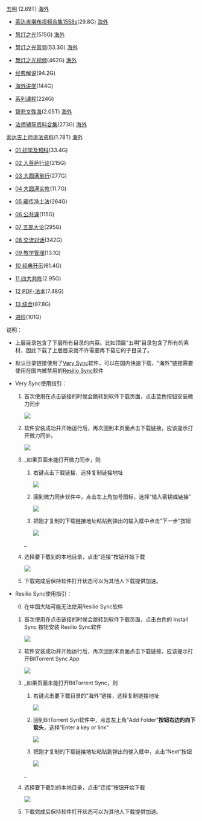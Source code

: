 [五明](https://link.verysync.com/#f=%E4%BA%94%E6%98%8E&sz=1E0&k=H3GOGMPFWR7HJOY6UGFD2VO3VVSB64ZILQIBJ2JDTOWQG343WIY65GK&d=P4KRW4BOF53QC5NWFR7MIUPLMQYH&t=1&tm=1588759359706&v=v1.3.5&a=1) (2.69T) [海外](https://link.getsync.com/#f=%E4%BA%94%E6%98%8E&sz=0&t=1&s=WKZWM53WN5YUMDBVJP4IWHGGIJKIL3JA&i=CQAQXF4OHA2S5H4L5EDFO2ZOZ6YP5MVX2&v=2.4)

*   [索达吉堪布视频合集1558s](https://link.verysync.com/#f=%E7%B4%A2%E8%BE%BE%E5%90%89%E5%A0%AA%E5%B8%83%E8%A7%86%E9%A2%91%E5%90%88%E9%9B%861558&sz=1E0&k=D3CK5ZVFOSUYHX4VE7SQETSJY7GFM3UTMHLU44BFN5SO4R7RY7ZYEDW&d=L4GNS4XKB53MY5JSBN7IEQLHIMUD&t=1&tm=1588250007842&v=v1.3.5&a=1)(29.8G) [海外](https://link.getsync.com/#f=%E7%B4%A2%E8%BE%BE%E5%90%89%E5%A0%AA%E5%B8%83%E8%A7%86%E9%A2%91%E5%90%88%E9%9B%861558&sz=0&t=1&s=H35VSMHRAYD2MH27CMJPLUWFSHA4U67D&i=C4Y4J2TPKUOXDLBIV4QIWPTUTHU2JXS7N&v=2.4)
    
*   [慧灯之光](https://link.verysync.com/#f=%E6%85%A7%E7%81%AF%E4%B9%8B%E5%85%89&sz=1E0&k=S3RA4WE2NRT7LJMGURZJVZVOUEIBQL32OQ6JKN25ICPMSGL4JEDL4LB&d=A4VCH4MZQ53BN5YHQC7XTFAWXBJS&t=1&tm=1588759456777&v=v1.3.5&a=1)(515G) [海外](https://link.getsync.com/#f=%E6%85%A7%E7%81%AF%E4%B9%8B%E5%85%89&sz=0&t=1&s=YMKP5ANNKIS62A7MC36RWJJCXO6HX565&i=CXGABZ22ZAZPBVFURPJUAE3KCZ63FIP72&e=1589088633&v=2.4)
    

*   [慧灯之光音频](https://link.verysync.com/#f=%E6%85%A7%E7%81%AF%E4%B9%8B%E5%85%89%E9%9F%B3%E9%A2%91&sz=1E0&k=G3FNC3UEMV3QODFNJN2H4QH3FQO2SRX2JORJLHA4Z6VSEPEUPNZ46RZ&d=O4JQV4ANE53PB5MVEQ7LHTOKLPXG&t=1&tm=1588765835045&v=v1.3.5&a=1)(53.3G) [海外](https://link.getsync.com/#f=%E6%85%A7%E7%81%AF%E4%B9%8B%E5%85%89%E9%9F%B3%E9%A2%91&sz=0&t=1&s=QOV2KY5Q2C3VWBKPACIDL4U6QIZE27WC&i=CRZZESW2OLT5HCM7T35NFPOM5BVVP54VQ&v=2.4)
    
*   [慧灯之光视频](https://link.verysync.com/#f=%E6%85%A7%E7%81%AF%E4%B9%8B%E5%85%89%E8%A7%86%E9%A2%91&sz=1E0&k=K3JWN6ATE2HEOXZI6IVZCZLRB4XVV5IE2SEANYIO3DY5QGQVTUKUXUF&d=S4NUZ4ERI53TF5QZIU7PLXSOPTBK&t=1&tm=1588765894949&v=v1.3.5&a=1)(462G) [海外](https://link.getsync.com/#f=%E6%85%A7%E7%81%AF%E4%B9%8B%E5%85%89%E8%A7%86%E9%A2%91&sz=0&t=1&s=XUUOAHRWAHZ2DQ63QXLGX27IYWUOZIX4&i=CTCQFPM5W2VWROKIJSWCIW45FL4CAVWTK&v=2.4)
    

*   [经典解说](https://link.verysync.com/#f=%E7%BB%8F%E5%85%B8%E8%A7%A3%E8%AF%B4&sz=1E0&k=D3CNBVUGMIXHAGRBEYP4A5H64ZPHCOBBPAWXZKFH45MIXLEWWX6JMDS&d=L4GNS4XKB53MY5JSBN7IEQLHIMUD&t=1&tm=1588766093562&v=v1.3.5&a=1)(94.2G)
    
*   [海外讲学](https://link.verysync.com/#f=%E6%B5%B7%E5%A4%96%E8%AE%B2%E5%AD%A6&sz=1E0&k=S3RGJPPV7I2GTZRWD65XTHPBIDXVR5K4Q527BDJHICHFJLYCMNJVPHR&d=A4VCH4MZQ53BN5YHQC7XTFAWXBJS&t=1&tm=1588766132317&v=v1.3.5&a=1)(144G)
    
*   [系列课程](https://link.verysync.com/#f=%E7%B3%BB%E5%88%97%E8%AF%BE%E7%A8%8B&sz=1E0&k=D3CKWYJ23UMPUQJJBQFTAZDDMJDT2NUAUFAN6RRPQHE46HCVSLNCYOG&d=L4GNS4XKB53MY5JSBN7IEQLHIMUD&t=1&tm=1588766181502&v=v1.3.5&a=1)(224G)
    

*   [智悲文殊海](https://link.verysync.com/#f=%E6%99%BA%E6%82%B2%E6%96%87%E6%AE%8A%E6%B5%B7&sz=1E0&k=D3CRCSBS5B6IKULADJWXJ35QDN56A6ZFIW2L67LRP2YB5IU5PMH64QC&d=L4GNS4XKB53MY5JSBN7IEQLHIMUD&t=1&tm=1588759621302&v=v1.3.5&a=1)(2.05T) [海外](https://link.getsync.com/#f=%E6%99%BA%E6%82%B2%E6%96%87%E6%AE%8A%E6%B5%B7&sz=0&t=1&s=K5X43DUCZUY4AHGFHEBOWQ65OQKPOMH2&i=CSXJ77YEBB4DIOGWPIS2AXY5NPALXCAYB&v=2.4)
    

*   [法师辅导资料合集](https://link.verysync.com/#f=%E6%B3%95%E5%B8%88%E8%BE%85%E5%AF%BC%E8%B5%84%E6%96%99%E5%90%88%E9%9B%86&sz=1E0&k=K3JTEV6GGCLJ5QJKVOJXPINBGHYI24DYNFMGEKHLR6TE646Q3KIVMP6&d=S4NUZ4ERI53TF5QZIU7PLXSOPTBK&t=1&tm=1588766316609&v=v1.3.5&a=1)(273G) [海外](https://link.getsync.com/#f=%E6%B3%95%E5%B8%88%E8%BE%85%E5%AF%BC%E8%B5%84%E6%96%99%E5%90%88%E9%9B%86&sz=0&t=1&s=5KNKZZGMBTI7FKYPKYOBHXXPRR42YPZG&i=CV2EFBBOA3JJBVKD2FHEBCL7RBSOEDC64&v=2.4)
    

[索达吉上师讲法资料](https://link.verysync.com/#f=%E7%B4%A2%E8%BE%BE%E5%90%89%E4%B8%8A%E5%B8%88%E8%AE%B2%E6%B3%95%E8%B5%84%E6%96%99&sz=1E0&k=P3OD55ZMB3LOEZQD2BMTSZFK2Y37FYRHZRN3JEN2W3HBYBCMA7T3WWY&d=X4SZE4JWN53YK5VENZ7UQCXTUYGP&t=1&tm=1588766349774&v=v1.3.5&a=1)(1.78T) [海外](https://link.getsync.com/#f=%E7%B4%A2%E8%BE%BE%E5%90%89%E4%B8%8A%E5%B8%88%E8%AE%B2%E6%B3%95%E8%B5%84%E6%96%99&sz=0&t=1&s=B7D4KZW37BQ3G4UFH66P7TBHHVEPNNBE&i=CPGLUNC4CH7YM3KQW3DOUNBFOYIOCYQWG&v=2.4)

*   [01 初学及预科](https://link.verysync.com/#f=01%20%20%E5%88%9D%E5%AD%A6%E5%8F%8A%E9%A2%84%E7%A7%91&sz=1E0&k=C3BLROYGFRQVYZ4GHIYMUQ5HORWO6ZQ2ITBKBXHWIG65PEKT7YJQRIH&d=K4FMR4WJA53LX5IRAM7HDPKGHLTC&t=1&tm=1588769969601&v=v1.3.5&a=1)(33.4G)
    
*   [02 入菩萨行论](https://link.verysync.com/#f=02%20%20%E5%85%A5%E8%8F%A9%E8%90%A8%E8%A1%8C%E8%AE%BA&sz=1E0&k=K3JUKTG7ZWUWX7V63MZCZK2YE3I3CDCDDWC5OC4OH4VCANSHB6J6WFZ&d=S4NUZ4ERI53TF5QZIU7PLXSOPTBK&t=1&tm=1588770000569&v=v1.3.5&a=1)(215G)
    
*   [03 大圆满前行](https://link.verysync.com/#f=03%20%20%E5%A4%A7%E5%9C%86%E6%BB%A1%E5%89%8D%E8%A1%8C&sz=1E0&k=C3BM734W6IRF6XVOJVKC2B3UV6DIWJCUJJASHQERMGQJGSYEPKVMWEV&d=K4FMR4WJA53LX5IRAM7HDPKGHLTC&t=1&tm=1588770031521&v=v1.3.5&a=1)(277G)
    
*   [04 大圆满实修](https://link.verysync.com/#f=04%20%20%E5%A4%A7%E5%9C%86%E6%BB%A1%E5%AE%9E%E4%BF%AE&sz=126E8&k=J3IS3SPHJ5VQ2FR4I66LZPUTR35Q2SUYC55CIFJAW2ZOZANVIM5Q4FC&d=R4MTY4DQH53SE5PYHT7OKWRNOSAJ&t=1&tm=1589806041688&v=v1.3.5&a=1)(11.7G)
    
*   [05 藏传净土法](https://link.verysync.com/#f=05%20%20%E8%97%8F%E4%BC%A0%E5%87%80%E5%9C%9F%E6%B3%95&sz=1E0&k=F3ESYV7YDLN3B5MQ2TNGMTPQH4DRM2FOIHK4XBSZWGQFBGRXZ3BOTZ6&d=N4IPU4ZMD53OA5LUDP7KGSNJKOWF&t=1&tm=1588770096944&v=v1.3.5&a=1)(264G)
    
*   [06 公共课](https://link.verysync.com/#f=06%20%20%E5%85%AC%E5%85%B1%E8%AF%BE&sz=1E0&k=Q3PEZEOWN7VIJIRBUHNMKQ7TE66Z3KYKVECLZINYU5RFEAST2LN6SWR&d=Y4TAF4KXO53ZL5WFOA7VRDYUVZHQ&t=1&tm=1588770130195&v=v1.3.5&a=1)(115G)
    
*   [07 五部大论](https://link.verysync.com/#f=07%20%20%E4%BA%94%E9%83%A8%E5%A4%A7%E8%AE%BA&sz=1E0&k=O3NZ4MCT2B7JY75Y6AWOAIKCXSTGTLEYO43LQWFP6KQPZEEVN42WZWR&d=W4RYD4IVM53XJ5UDMY7TPBWSTXFO&t=1&tm=1588770169973&v=v1.3.5&a=1)(295G)
    
*   [08 交流对话](https://link.verysync.com/#f=08%20%20%E4%BA%A4%E6%B5%81%E5%AF%B9%E8%AF%9D&sz=1E0&k=Q3PXQUQAW25DZEGUEI3N5DEIHVVFQG3EJDGO4BNGSJHOSXUT54TTDV4&d=Y4TAF4KXO53ZL5WFOA7VRDYUVZHQ&t=1&tm=1588770203555&v=v1.3.5&a=1)(342G)
    
*   [09 教学管理](https://link.verysync.com/#f=09%20%20%E6%95%99%E5%AD%A6%E7%AE%A1%E7%90%86&sz=1E0&k=K3JXE3IF2S6YSQOSWXO7ET6FRFH2GQW44J7ESXAZJEDPDXH76OWUGW2&d=S4NUZ4ERI53TF5QZIU7PLXSOPTBK&t=1&tm=1588770238929&v=v1.3.5&a=1)(13.1G)
    
*   [10 经典开示](https://link.verysync.com/#f=10%20%20%E7%BB%8F%E5%85%B8%E5%BC%80%E7%A4%BA&sz=1E0&k=D3CR67TWD24CJ24HNNFOFRHA54W2URVMRNUNYBCMYUOCUNBCF6JHTD6&d=L4GNS4XKB53MY5JSBN7IEQLHIMUD&t=1&tm=1588770272562&v=v1.3.5&a=1)(61.4G)
    
*   [11 四大共修](https://link.verysync.com/#f=11%20%20%E5%9B%9B%E5%A4%A7%E5%85%B1%E4%BF%AE&sz=1E0&k=Q3PDZL2CPZHXZE7WBEUDCIV3XJJEW6FP7L5KOTTIDUPGRIMCMIKU4JT&d=Y4TAF4KXO53ZL5WFOA7VRDYUVZHQ&t=1&tm=1588770303255&v=v1.3.5&a=1)(2.95G)
    
*   [12 PDF-法本](https://link.verysync.com/#f=12%20%20PDF-%E6%B3%95%E6%9C%AC&sz=1E0&k=M3LTBL2H6LN3WBHIUFW6VKYJJZ5LJQO5N2DINAAHECBPKHGVPEXJ42L&d=U4PWB4GTK53VH5SBKW7RNZUQRVDM&t=1&tm=1588770346411&v=v1.3.5&a=1)(7.48G)
    
*   [13 综合](https://link.verysync.com/#f=13%20%20%E7%BB%BC%E5%90%88&sz=1E0&k=J3IQACDBTAGXAMAMS5RPEDQXC26VXGTM4LVMDFUYXGLSPIX2WXEE6MQ&d=R4MTY4DQH53SE5PYHT7OKWRNOSAJ&t=1&tm=1588770377748&v=v1.3.5&a=1)(87.8G)
    
*   [进阶](https://link.verysync.com/#f=%E8%BF%9B%E9%98%B6&sz=1E0&k=B3AIPAHWQDT752SMQZROYDQWP5DWBMNJHQSMUFIP4ZU2TNTUIGX6YIG&d=J4ELQ4VIZ53KW5HQZL7GCOJFGKSB&t=1&tm=1588770410080&v=v1.3.5&a=1)(101G)
    

  

说明：

*   上层目录包含了下层所有目录的内容。比如顶层“五明”目录包含了所有的素材，因此下载了上层目录就不许需要再下载它的子目录了。  
      
    
*   默认目录链接使用了[Very Sync](http://www.verysync.com/)软件，可以在国内快速下载，“海外”链接需要使用在国内被禁用的[Resilio Sync](https://www.resilio.com/)软件  
      
    
*   Very Sync使用指引：
    1.  首次使用在点击链接的时候会跳转到软件下载页面，点击蓝色按钮安装微力同步  
          
        ![](https://share-1251703426.cos.ap-nanjing.myqcloud.com/p1.png)  
          
          
        
    2.  软件安装成功并开始运行后，再次回到本页面点击下载链接，应该提示打开微力同步。  
          
        ![](https://share-1251703426.cos.ap-nanjing.myqcloud.com/p2.png)  
          
          
        
    3.  _如果页面未能打开微力同步，则
        
        1.  右键点击下载链接，选择复制链接地址  
              
            ![](https://share-1251703426.cos.ap-nanjing.myqcloud.com/p6.png)  
              
              
            
        2.  回到微力同步软件中，点击左上角加号图标，选择“输入密钥或链接”  
              
            ![](https://share-1251703426.cos.ap-nanjing.myqcloud.com/p5.png)  
              
              
            
        3.  把刚才复制的下载链接地址粘贴到弹出的输入框中点击“下一步”按钮  
              
            ![](https://share-1251703426.cos.ap-nanjing.myqcloud.com/p4.png)  
              
              
            
        
        _
    4.  选择要下载到的本地目录，点击“连接”按钮开始下载  
          
        ![](https://share-1251703426.cos.ap-nanjing.myqcloud.com/p3.png)  
          
          
        
    5.  下载完成后保持软件打开状态可以为其他人下载提供加速。
*   Resilio Sync使用指引：  
      
    0.  在中国大陆可能无法使用Resilio Sync软件  
          
        
    1.  首次使用在点击链接的时候会跳转到软件下载页面，点击白色的 Install Sync 按钮安装 Resilio Sync软件  
          
        ![](https://share-1251703426.cos.ap-nanjing.myqcloud.com/p7.png)  
          
          
        
    2.  软件安装成功并开始运行后，再次回到本页面点击下载链接，应该提示打开BitTorrent Sync App  
          
        ![](https://share-1251703426.cos.ap-nanjing.myqcloud.com/p8.png)  
          
          
        
    3.  _如果页面未能打开BitTorrent Sync，则
        
        1.  右键点击要下载目录的“海外”链接，选择复制链接地址  
              
            ![](https://share-1251703426.cos.ap-nanjing.myqcloud.com/p10.png)  
              
              
            
        2.  回到BitTorrent Syn软件中，点击左上角“Add Folder”**按钮右边的向下箭头**，选择“Enter a key or link”  
              
            ![](https://share-1251703426.cos.ap-nanjing.myqcloud.com/p11.png)  
              
              
            
        3.  把刚才复制的下载链接地址粘贴到弹出的输入框中，点击“Next”按钮  
              
            ![](https://share-1251703426.cos.ap-nanjing.myqcloud.com/p12.png)  
              
              
            
        
        _
    4.  选择要下载到的本地目录，点击“连接”按钮开始下载  
          
        ![](https://share-1251703426.cos.ap-nanjing.myqcloud.com/p9.png)  
          
          
        
    5.  下载完成后保持软件打开状态可以为其他人下载提供加速。
